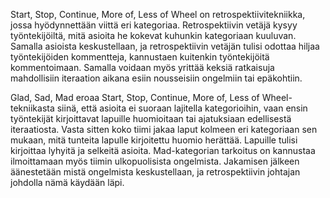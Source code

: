 Start, Stop, Continue, More of, Less of Wheel on retrospektiivitekniikka, jossa hyödynnettään viittä eri kategoriaa. 
Retrospektiivin vetäjä kysyy työntekijöiltä, mitä asioita he kokevat kuhunkin kategoriaan kuuluvan. Samalla asioista keskustellaan, 
ja retrospektiivin vetäjän tulisi odottaa hiljaa työntekijöiden kommentteja, kannustaen kuitenkin työntekijöitä kommentoimaan. 
Samalla voidaan myös yrittää keksiä ratkaisuja mahdollisiin iteraation aikana esiin nousseisiin ongelmiin tai epäkohtiin.

Glad, Sad, Mad eroaa Start, Stop, Continue, More of, Less of Wheel-tekniikasta siinä, että asioita ei suoraan lajitella kategorioihin, 
vaan ensin työntekijät kirjoittavat lapuille huomioitaan tai ajatuksiaan edellisestä iteraatiosta. Vasta sitten koko tiimi jakaa laput 
kolmeen eri kategoriaan sen mukaan, mitä tunteita lapulle kirjoitettu huomio herättää. Lapuille tulisi kirjoittaa lyhyitä ja selkeitä asioita. 
Mad-kategorian tarkoitus on kannustaa ilmoittamaan myös tiimin ulkopuolisista ongelmista.  Jakamisen jälkeen äänestetään mistä ongelmista 
keskustellaan, ja retrospektiivin johtajan johdolla nämä käydään läpi.
